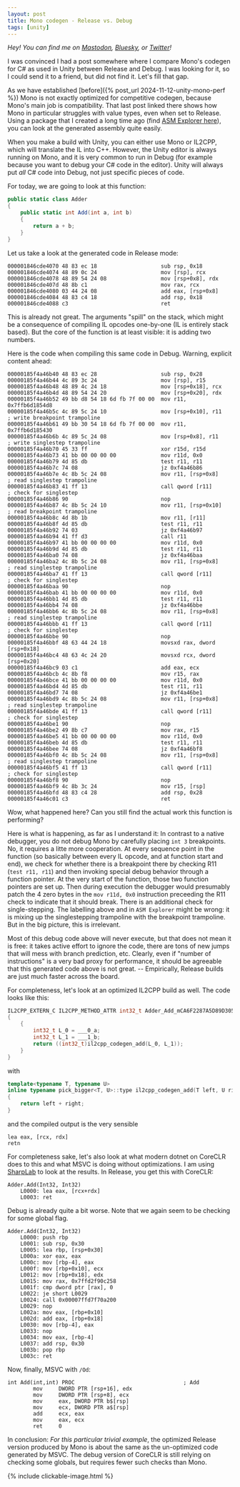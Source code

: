 ```yaml
---
layout: post
title: Mono codegen - Release vs. Debug 
tags: [unity]
---
```


_Hey! You can find me on [Mastodon](https://mastodon.gamedev.place/@sschoener), [Bluesky](https://bsky.app/profile/sschoener.bsky.social), or [Twitter](https://twitter.com/s4schoener)!_

I was convinced I had a post somewhere where I compare Mono's codegen for C# as used in Unity between Release and Debug. I was looking for it, so I could send it to a friend, but did not find it. Let's fill that gap.

As we have established [before]({% post_url 2024-11-12-unity-mono-perf %}) Mono is not exactly optimized for competitive codegen, because Mono's main job is compatibility. That last post linked there shows how Mono in particular struggles with value types, even when set to Release. Using a package that I created a long time ago (find [ASM Explorer here](https://github.com/sschoener/unity-asm-explorer-package)), you can look at the generated assembly quite easily.

When you make a build with Unity, you can either use Mono or IL2CPP, which will translate the IL into C++. However, the Unity editor is always running on Mono, and it is very common to run in Debug (for example because you want to debug your C# code in the editor). Unity will always put _all_ C# code into Debug, not just specific pieces of code.

For today, we are going to look at this function:

```csharp
public static class Adder
{
    public static int Add(int a, int b)
    {
        return a + b;
    }
}
```

Let us take a look at the generated code in Release mode:

```
000001846cde4070 48 83 ec 18                    sub rsp, 0x18
000001846cde4074 48 89 0c 24                    mov [rsp], rcx
000001846cde4078 48 89 54 24 08                 mov [rsp+0x8], rdx
000001846cde407d 48 8b c1                       mov rax, rcx
000001846cde4080 03 44 24 08                    add eax, [rsp+0x8]
000001846cde4084 48 83 c4 18                    add rsp, 0x18
000001846cde4088 c3                             ret
```

This is already not great. The arguments "spill" on the stack, which might be a consequence of compiling IL opcodes one-by-one (IL is entirely stack based). But the core of the function is at least visible: it is adding two numbers.

Here is the code when compiling this same code in Debug. Warning, explicit content ahead:
```
00000185f4a46b40 48 83 ec 28                    sub rsp, 0x28
00000185f4a46b44 4c 89 3c 24                    mov [rsp], r15
00000185f4a46b48 48 89 4c 24 18                 mov [rsp+0x18], rcx
00000185f4a46b4d 48 89 54 24 20                 mov [rsp+0x20], rdx
00000185f4a46b52 49 bb d8 54 18 6d fb 7f 00 00  mov r11, 0x7ffb6d1854d8
00000185f4a46b5c 4c 89 5c 24 10                 mov [rsp+0x10], r11          ; write breakpoint trampoline
00000185f4a46b61 49 bb 30 54 18 6d fb 7f 00 00  mov r11, 0x7ffb6d185430
00000185f4a46b6b 4c 89 5c 24 08                 mov [rsp+0x8], r11           ; write singlestep trampoline
00000185f4a46b70 45 33 ff                       xor r15d, r15d
00000185f4a46b73 41 bb 00 00 00 00              mov r11d, 0x0
00000185f4a46b79 4d 85 db                       test r11, r11
00000185f4a46b7c 74 08                          jz 0xf4a46b86                
00000185f4a46b7e 4c 8b 5c 24 08                 mov r11, [rsp+0x8]           ; read singlestep trampoline
00000185f4a46b83 41 ff 13                       call qword [r11]             ; check for singlestep
00000185f4a46b86 90                             nop
00000185f4a46b87 4c 8b 5c 24 10                 mov r11, [rsp+0x10]          ; read breakpoint trampoline
00000185f4a46b8c 4d 8b 1b                       mov r11, [r11]
00000185f4a46b8f 4d 85 db                       test r11, r11
00000185f4a46b92 74 03                          jz 0xf4a46b97                
00000185f4a46b94 41 ff d3                       call r11                     
00000185f4a46b97 41 bb 00 00 00 00              mov r11d, 0x0
00000185f4a46b9d 4d 85 db                       test r11, r11
00000185f4a46ba0 74 08                          jz 0xf4a46baa                
00000185f4a46ba2 4c 8b 5c 24 08                 mov r11, [rsp+0x8]           ; read singlestep trampoline
00000185f4a46ba7 41 ff 13                       call qword [r11]             ; check for singlestep
00000185f4a46baa 90                             nop
00000185f4a46bab 41 bb 00 00 00 00              mov r11d, 0x0
00000185f4a46bb1 4d 85 db                       test r11, r11
00000185f4a46bb4 74 08                          jz 0xf4a46bbe                
00000185f4a46bb6 4c 8b 5c 24 08                 mov r11, [rsp+0x8]           ; read singlestep trampoline
00000185f4a46bbb 41 ff 13                       call qword [r11]             ; check for singlestep
00000185f4a46bbe 90                             nop
00000185f4a46bbf 48 63 44 24 18                 movsxd rax, dword [rsp+0x18]
00000185f4a46bc4 48 63 4c 24 20                 movsxd rcx, dword [rsp+0x20]
00000185f4a46bc9 03 c1                          add eax, ecx
00000185f4a46bcb 4c 8b f8                       mov r15, rax
00000185f4a46bce 41 bb 00 00 00 00              mov r11d, 0x0
00000185f4a46bd4 4d 85 db                       test r11, r11
00000185f4a46bd7 74 08                          jz 0xf4a46be1                
00000185f4a46bd9 4c 8b 5c 24 08                 mov r11, [rsp+0x8]           ; read singlestep trampoline
00000185f4a46bde 41 ff 13                       call qword [r11]             ; check for singlestep
00000185f4a46be1 90                             nop
00000185f4a46be2 49 8b c7                       mov rax, r15
00000185f4a46be5 41 bb 00 00 00 00              mov r11d, 0x0
00000185f4a46beb 4d 85 db                       test r11, r11
00000185f4a46bee 74 08                          jz 0xf4a46bf8                
00000185f4a46bf0 4c 8b 5c 24 08                 mov r11, [rsp+0x8]           ; read singlestep trampoline
00000185f4a46bf5 41 ff 13                       call qword [r11]             ; check for singlestep
00000185f4a46bf8 90                             nop
00000185f4a46bf9 4c 8b 3c 24                    mov r15, [rsp]
00000185f4a46bfd 48 83 c4 28                    add rsp, 0x28
00000185f4a46c01 c3                             ret
```

Wow, what happened here? Can you still find the actual work this function is performing?

Here is what is happening, as far as I understand it: In contrast to a native debugger, you do not debug Mono by carefully placing `int 3` breakpoints. No, it requires a litte more cooperation. At every sequence point in the function (so basically between every IL opcode, and at function start and end), we check for whether there is a breakpoint there by checking R11 (`test r11, r11`) and then invoking special debug behavior through a function pointer. At the very start of the function, those two function pointers are set up. Then during execution the debugger would presumably patch the 4 zero bytes in the `mov r11d, 0x0` instruction preceeding the R11 check to indicate that it should break. There is an additional check for single-stepping. The labelling above and in `ASM Explorer` might be wrong: it is mixing up the singlestepping trampoline with the breakpoint trampoline. But in the big picture, this is irrelevant.

Most of this debug code above will never execute, but that does not mean it is free: it takes active effort to ignore the code, there are tons of new jumps that will mess with branch prediction, etc. Clearly, even if "number of instructions" is a very bad proxy for performance, it should be agreeable that this generated code above is not great. -- Empirically, Release builds are just much faster across the board.

For completeness, let's look at an optimized IL2CPP build as well. The code looks like this:

```cpp
IL2CPP_EXTERN_C IL2CPP_METHOD_ATTR int32_t Adder_Add_mCA6F2287A5D89D3050A3932750CB8CC867E0A172 (int32_t ___0_a, int32_t ___1_b, const RuntimeMethod* method) 
{
	{
		int32_t L_0 = ___0_a;
		int32_t L_1 = ___1_b;
		return ((int32_t)il2cpp_codegen_add(L_0, L_1));
	}
}
```

with
```cpp
template<typename T, typename U>
inline typename pick_bigger<T, U>::type il2cpp_codegen_add(T left, U right)
{
    return left + right;
}
```

and the compiled output is the very sensible
```
lea eax, [rcx, rdx]
retn
```

For completeness sake, let's also look at what modern dotnet on CoreCLR does to this and what MSVC is doing without optimizations. I am using [SharpLab](https://sharplab.io) to look at the results. In Release, you get this with CoreCLR:

```
Adder.Add(Int32, Int32)
    L0000: lea eax, [rcx+rdx]
    L0003: ret
```

Debug is already quite a bit worse. Note that we again seem to be checking for some global flag.
```
Adder.Add(Int32, Int32)
    L0000: push rbp
    L0001: sub rsp, 0x30
    L0005: lea rbp, [rsp+0x30]
    L000a: xor eax, eax
    L000c: mov [rbp-4], eax
    L000f: mov [rbp+0x10], ecx
    L0012: mov [rbp+0x18], edx
    L0015: mov rax, 0x7ffd2f90c258
    L001f: cmp dword ptr [rax], 0
    L0022: je short L0029
    L0024: call 0x00007ffd7f70a200
    L0029: nop
    L002a: mov eax, [rbp+0x10]
    L002d: add eax, [rbp+0x18]
    L0030: mov [rbp-4], eax
    L0033: nop
    L0034: mov eax, [rbp-4]
    L0037: add rsp, 0x30
    L003b: pop rbp
    L003c: ret
```

Now, finally, MSVC with `/Od`:

```
int Add(int,int) PROC                                  ; Add
        mov     DWORD PTR [rsp+16], edx
        mov     DWORD PTR [rsp+8], ecx
        mov     eax, DWORD PTR b$[rsp]
        mov     ecx, DWORD PTR a$[rsp]
        add     ecx, eax
        mov     eax, ecx
        ret     0
```

In conclusion: *For this particular trivial example*, the optimized Release version produced by Mono is about the same as the un-optimized code generated by MSVC. The debug version of CoreCLR is still relying on checking some globals, but requires fewer such checks than Mono.

{% include clickable-image.html %}
